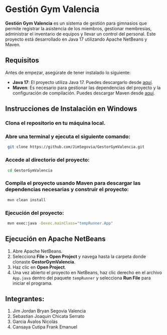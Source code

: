 # Gestión Gym Valencia

**Gestión Gym Valencia** es un sistema de gestión para gimnasios que permite registrar la asistencia de los miembros, gestionar membresías, administrar el inventario de equipos y llevar un control del personal. Este proyecto está desarrollado en Java 17 utilizando Apache NetBeans y Maven.

## Requisitos

Antes de empezar, asegúrate de tener instalado lo siguiente:

- **Java 17**: El proyecto utiliza Java 17. Puedes descargarlo desde [aquí](https://www.oracle.com/java/technologies/javase-jdk17-downloads.html).
- **Maven**: Es necesario para gestionar las dependencias del proyecto y la configuración de compilación. Puedes descargar Maven desde [aquí](https://maven.apache.org/download.cgi).

## Instrucciones de Instalación en Windows

### Clona el repositorio en tu máquina local. 
### Abre una terminal y ejecuta el siguiente comando:

  ```bash
   git clone https://github.com/JimSegovia/GestorGymValencia.git
   ```

### Accede al directorio del proyecto:

  ```bash
   cd GestorGymValencia
   ```

### Compila el proyecto usando Maven para descargar las dependencias necesarias y construir el proyecto:

  ```bash
   mvn clean install
   ```

### Ejecución del proyecto:

  ```bash
   mvn exec:java -Dexec.mainClass="tempRunner.App"
   ```
## Ejecución en Apache NetBeans

1. Abre Apache NetBeans.
2. Selecciona **File > Open Project** y navega hasta la carpeta donde clonaste **GestorGymValencia**.
3. Haz clic en **Open Project**.
4. Una vez abierto el proyecto en NetBeans, haz clic derecho en el archivo `App.java` dentro del paquete `tempRunner` y selecciona **Run File** para iniciar el programa.

## Integrantes:

1. Jim Jordan Bryan Segovia Valencia
2. Sebastian Joaquin Chicata Serrato
3. Garcia Ávalos Nicolás
4. Cansaya Cutipa Frank Emanuel
